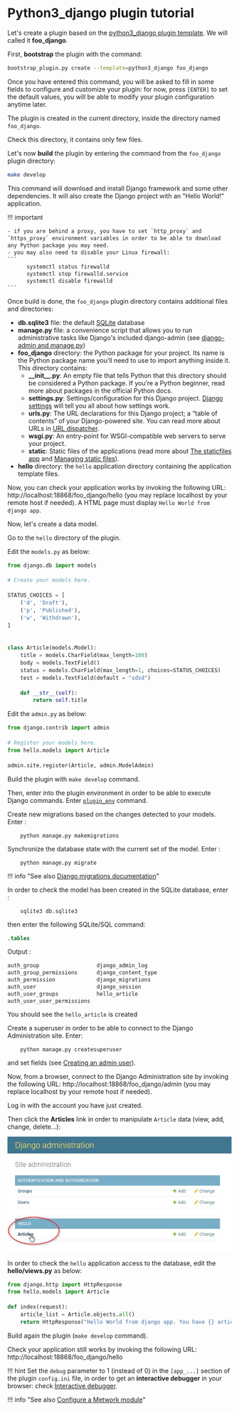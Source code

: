 # Python3_django plugin tutorial

Let's create a plugin based on the [python3_django plugin template](../../850-reference/plugin_templates/python3_django/100-intro/). We will called it **foo_django**.

First, **bootstrap** the plugin with the command:
```bash
bootstrap_plugin.py create --template=python3_django foo_django
```

Once you have entered this command, you will be asked to fill in some fields to configure and customize your plugin: for now, press `[ENTER]` to set the default values, you will be able to modify your plugin configuration anytime later.

The plugin is created in the current directory, inside the directory named `foo_django`.

Check this directory, it contains only few files.

Let's now **build** the plugin by entering the command from the `foo_django` plugin directory:

```bash
make develop
```

This command will download and install Django framework and some other dependencies. It will also create the Django project with an "Hello World!" application.

!!! important

    - if you are behind a proxy, you have to set `http_proxy` and `https_proxy` environment variables in order to be able to download any Python package you may need.
    - you may also need to disable your Linux firewall:
    ```
          systemctl status firewalld
          systemctl stop firewalld.service
          systemctl disable firewalld
    ```

Once build is done, the `foo_django` plugin directory contains additional files and directories:

- **db.sqlite3** file: the default [SQLite](https://www.sqlite.org/index.html) database
- **manage.py** file: a convenience script that allows you to run administrative tasks like Django's included django-admin (see [django-admin and manage.py](https://docs.djangoproject.com/en/stable/ref/django-admin/))
- **foo_django** directory: the Python package for your project. Its name is the Python package name you’ll need to use to import anything inside it. This directory contains:
    - **\_\_init\_\_.py**: An empty file that tells Python that this directory should be considered a Python package. If you’re a Python beginner, read more about packages in the official Python docs.
    - **settings.py**: Settings/configuration for this Django project. [Django settings](https://docs.djangoproject.com/en/stable/topics/settings/) will tell you all about how settings work.
    - **urls.py**: The URL declarations for this Django project; a “table of contents” of your Django-powered site. You can read more about URLs in [URL dispatcher](https://docs.djangoproject.com/en/stable/topics/http/urls/).
    - **wsgi.py**: An entry-point for WSGI-compatible web servers to serve your project.
    - **static**: Static files of the applications (read more about [The staticfiles app](https://docs.djangoproject.com/en/stable/ref/contrib/staticfiles/) and [Managing static files](https://docs.djangoproject.com/en/2.2/howto/static-files/)).
- **hello** directory: the `hello` application directory containing the application template files.


Now, you can check your application works by invoking the following URL: http://localhost:18868/foo_django/hello (you may replace localhost by your remote host if needed). A HTML page must display `Hello World from django app`.

Now, let's create a data model.

Go to the `hello` directory of the plugin.

Edit the `models.py` as below:
```python
from django.db import models

# Create your models here.

STATUS_CHOICES = [
    ('d', 'Draft'),
    ('p', 'Published'),
    ('w', 'Withdrawn'),
]


class Article(models.Model):
    title = models.CharField(max_length=100)
    body = models.TextField()
    status = models.CharField(max_length=1, choices=STATUS_CHOICES)
    test = models.TextField(default = "sdsd")

    def __str__(self):
        return self.title

```

Edit the `admin.py` as below:
```python
from django.contrib import admin

# Register your models here.
from hello.models import Article

admin.site.register(Article, admin.ModelAdmin)
```

Build the plugin with `make develop` command.

Then, enter into the plugin environment in order to be able to execute Django commands. Enter [`plugin_env`](../../350-plugin_guide/#214-plugin-env)  command.

Create new migrations based on the changes detected to your models. Enter : 
```
    python manage.py makemigrations
```

Synchronize the database state with the current set of the model. Enter :
```
    python manage.py migrate
```

!!! info "See also [Django migrations documentation](https://docs.djangoproject.com/en/stable/topics/migrations)"

In order to check the model has been created in the SQLite database, enter :
```
    sqlite3 db.sqlite3
```
then enter the following SQLite/SQL command:
```sql
.tables
```

Output :
```
auth_group                  django_admin_log
auth_group_permissions      django_content_type
auth_permission             django_migrations
auth_user                   django_session
auth_user_groups            hello_article
auth_user_user_permissions
```
You should see the `hello_article` is created

Create a superuser in order to be able to connect to the Django Administration site. Enter:
```
    python manage.py createsuperuser
```
 and set fields (see [Creating an admin user](https://docs.djangoproject.com/en/stable/intro/tutorial02/#creating-an-admin-user)).

Now, from a browser, connect to the Django Administration site by invoking the following URL: http://localhost:18868/foo_django/admin (you may replace localhost by your remote host if needed).

Log in with the account you have just created.

Then click the **Articles** link in order to manipulate `Article` data (view, add, change, delete...):

![mfserv_django_tuto_admin_site](../images/mfserv_django_tuto_admin_site.jpg)


In order to check the `hello` application access to the database, edit the **hello/views.py** as below:
```python
from django.http import HttpResponse
from hello.models import Article

def index(request):
    article_list = Article.objects.all()
    return HttpResponse("Hello World from django app. You have {} article(s).".format(article_list.count()))
```

Build again the plugin (`make develop` command).

Check your application still works by invoking the following URL: http://localhost:18868/foo_django/hello

!!! hint
    Set the `debug` parameter to 1 (instead of 0) in the `[app_...]` section of the plugin `config.ini` file, in order to get an **interactive debugger** in your browser: check [Interactive debugger](../../360-mfserv_debug_plugin/#3-interactive-debugger).

!!! info "See also [Configure a Metwork module](../../300-configuration_guide/#2-how-to-configure-a-metwork-module)"

